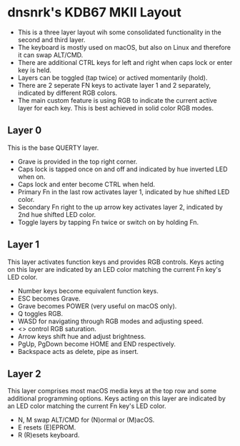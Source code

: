 # dnsnrk's KDB67 MKII Layout

* This is a three layer layout wih some consolidated functionality in the second and third layer.
* The keyboard is mostly used on macOS, but also on Linux and therefore it can swap ALT/CMD.
* There are additional CTRL keys for left and right when caps lock or enter key is held.
* Layers can be toggled (tap twice) or actived momentarily (hold).
* There are 2 seperate FN keys to activate layer 1 and 2 separately, indicated by different RGB colors.
* The main custom feature is using RGB to indicate the current active layer for each key. This is best achieved in solid color RGB modes.

## Layer 0

This is the base QUERTY layer.

* Grave is provided in the top right corner.
* Caps lock is tapped once on and off and indicated by hue inverted LED when on.
* Caps lock and enter become CTRL when held.
* Primary Fn in the last row activates layer 1, indicated by hue shifted LED color.
* Secondary Fn right to the up arrow key activates layer 2, indicated by 2nd hue shifted LED color.
* Toggle layers by tapping Fn twice or switch on by holding Fn.

## Layer 1

This layer activates function keys and provides RGB controls. Keys acting on this layer are indicated by an LED color matching the current Fn key's LED color.

* Number keys become equivalent function keys.
* ESC becomes Grave.
* Grave becomes POWER (very useful on macOS only).
* Q toggles RGB.
* WASD for navigating through RGB modes and adjusting speed.
* <> control RGB saturation.
* Arrow keys shift hue and adjust brightness.
* PgUp, PgDown become HOME and END respectively.
* Backspace acts as delete, pipe as insert.

## Layer 2

This layer comprises most macOS media keys at the top row and some additional programming options. Keys acting on this layer are indicated by an LED color matching the current Fn key's LED color.

* N, M swap ALT/CMD for (N)ormal or (M)acOS.
* E resets (E)EPROM.
* R (R)esets keyboard.

